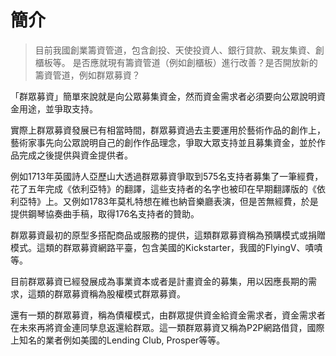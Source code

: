 # 簡介

> 目前我國創業籌資管道，包含創投、天使投資人、銀行貸款、親友集資、創櫃板等。
> 是否應就現有籌資管道（例如創櫃板）進行改善？是否開放新的籌資管道，例如群眾募資？

「群眾募資」簡單來說就是向公眾募集資金，然而資金需求者必須要向公眾說明資金用途，並爭取支持。

實際上群眾募資發展已有相當時間，群眾募資過去主要運用於藝術作品的創作上，藝術家事先向公眾說明自己的創作作品理念，爭取大眾支持並且募集資金，並於作品完成之後提供與資金提供者。

例如1713年英國詩人亞歷山大透過群眾募資爭取到575名支持者募集了一筆經費，花了五年完成《依利亞特》的翻譯，這些支持者的名字也被印在早期翻譯版的《依利亞特》上。又例如1783年莫札特想在維也納音樂廳表演，但是苦無經費，於是提供鋼琴協奏曲手稿，取得176名支持者的贊助。

群眾募資最初的原型多搭配商品或服務的提供，這類群眾募資稱為預購模式或捐贈模式。這類的群眾募資網路平臺，包含美國的Kickstarter，我國的FlyingV、嘖嘖等。

目前群眾募資已經發展成為事業資本或者是計畫資金的募集，用以因應長期的需求，這類的群眾募資稱為股權模式群眾募資。

還有一類的群眾募資，稱為債權模式，由群眾提供資金給資金需求者，資金需求者在未來再將資金連同孳息返還給群眾。這一類群眾募資又稱為P2P網路借貸，國際上知名的業者例如美國的Lending Club, Prosper等等。
